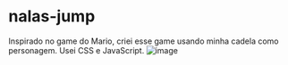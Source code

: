 # nalas-jump
Inspirado no game do Mario, criei esse game usando minha cadela como personagem. Usei CSS e JavaScript.
![image](https://user-images.githubusercontent.com/119711762/234620130-797de18f-f430-484b-b1e2-b094838ec929.png)

